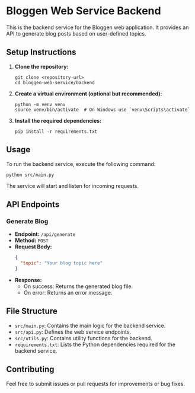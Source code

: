 # Bloggen Web Service Backend

This is the backend service for the Bloggen web application. It provides an API to generate blog posts based on user-defined topics.

## Setup Instructions

1. **Clone the repository:**
   ```
   git clone <repository-url>
   cd bloggen-web-service/backend
   ```

2. **Create a virtual environment (optional but recommended):**
   ```
   python -m venv venv
   source venv/bin/activate  # On Windows use `venv\Scripts\activate`
   ```

3. **Install the required dependencies:**
   ```
   pip install -r requirements.txt
   ```

## Usage

To run the backend service, execute the following command:

```
python src/main.py
```

The service will start and listen for incoming requests.

## API Endpoints

### Generate Blog

- **Endpoint:** `/api/generate`
- **Method:** `POST`
- **Request Body:**
  ```json
  {
    "topic": "Your blog topic here"
  }
  ```
- **Response:**
  - On success: Returns the generated blog file.
  - On error: Returns an error message.

## File Structure

- `src/main.py`: Contains the main logic for the backend service.
- `src/api.py`: Defines the web service endpoints.
- `src/utils.py`: Contains utility functions for the backend.
- `requirements.txt`: Lists the Python dependencies required for the backend service.

## Contributing

Feel free to submit issues or pull requests for improvements or bug fixes.